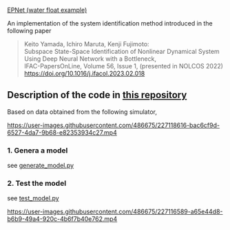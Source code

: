 [EPNet (water float example)](https://github.com/maruta/epnet-water-float)

An implementation of the system identification method introduced in the following paper

> Keito Yamada, Ichiro Maruta, Kenji Fujimoto:  
> Subspace State-Space Identification of Nonlinear Dynamical System Using Deep Neural Network with a Bottleneck,  
> IFAC-PapersOnLine, Volume 56, Issue 1,   (presented in NOLCOS 2022)   
> https://doi.org/10.1016/j.ifacol.2023.02.018

## Description of the code in [this repository](https://github.com/maruta/epnet-water-float)
Based on data obtained from the following simulator,

https://user-images.githubusercontent.com/486675/227118616-bac6cf9d-6527-4da7-9b68-e82353934c27.mp4


### 1. Genera a model 
see [generate_model.py](https://github.com/maruta/epnet-water-float/blob/master/generate_model.py)

### 2. Test the model 
see [test_model.py](https://github.com/maruta/epnet-water-float/blob/master/test_model.py)

https://user-images.githubusercontent.com/486675/227116589-a65e44d8-b6b9-49a4-920c-4b6f7b40e762.mp4
